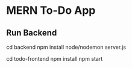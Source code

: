 # MERN To-Do App

## Run Backend
cd backend
npm install
node/nodemon server.js

cd todo-frontend
npm install
npm start
